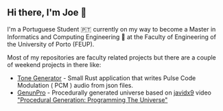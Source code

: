 ## Hi there, I'm Joe 👋
I'm a Portuguese Student 🇵🇹 currently on my way to become a Master in Informatics and Computing Engineering 💾 at the Faculty of Engineering of the University of Porto (FEUP).

Most of my repositories are faculty related projects but there are a couple of weekend projects in there like:  
 - [Tone Generator](https://github.com/JoeMGomes/tone_generator) - Small Rust application that writes Pulse Code Modulation ( PCM ) audio from json files.
 - [GenunPro](https://github.com/JoeMGomes/GenunPro) - Procedurally generated universe based on [javidx9](https://www.youtube.com/channel/UC-yuWVUplUJZvieEligKBkA) video  ["Procedural Generation: Programming The Universe"](https://www.youtube.com/watch?v=ZZY9YE7rZJw&t=592s) 


<!--
**JoeMGomes/JoeMGomes** is a ✨ _special_ ✨ repository because its `README.md` (this file) appears on your GitHub profile.

Here are some ideas to get you started:

- 🔭 I’m currently working on ...
- 🌱 I’m currently learning ...
- 👯 I’m looking to collaborate on ...
- 🤔 I’m looking for help with ...
- 💬 Ask me about ...
- 📫 How to reach me: ...
- 😄 Pronouns: ...
- ⚡ Fun fact: ...
-->
